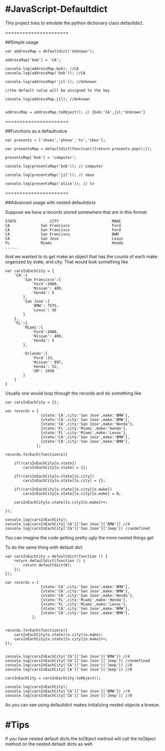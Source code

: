 #JavaScript-Defaultdict
======================

This project tries to emulate the python dictionary class defaultdict.


======================

##Simple usage

	var addressMap = defaultdict('Unknown');

	addressMap['bob'] = 'CA';

	console.log(addressMap.bob); //CA
	console.log(addressMap('bob')); //CA

	console.log(addressMap('jil')); //Unknown

	//the default value will be assigned to the key

	console.log(addressMap.jil); //Unknown    
								 

	addressMap = addressMap.toObject(); // {bob:'CA',jil:'Unknown'}

======================

##Functions as a defaultvalue

	var presents = ['shoes','phone','tv','xbox'];

	var presentsMap = defaultdict(function(){return presents.pop();});

	presentsMap['bob'] = 'computer';

	console.log(presentsMap('bob')); // computer

	console.log(presentsMap('jil')); // xbox

	console.log(presentsMap('alice')); // tv


======================

##Advanced usage with nested defaultdicts

Suppose we have a records stored somewhere that are in this format
	
	STATE				CITY						MAKE
	CA				San Francisco					Ford
	CA				San Francisco					Ford
	CA				San Francisco					BWM
	CA				San Jose						Lexus
	FL				Miami							Honda
	......

And we wanted to to get make an object that has the counts of each make
organized by state, and city. That would look something like

	var carsInEachCity = {
		'CA':{
			'San Francisco':{
				'Ford':2000,
				'Nissan': 400,
				'Honda': 5
			},
			'San Jose':{
				'BMW': 7575,
				'Lexus': 56
			}
		},
		'FL':{
			'Miami':{
				'Ford':2000,
				'Nissan': 400,
				'Honda': 5
			},
			
			'Orlando':{
				'Ford':23,
				'Nissan': 897,
				'Honda': 52,
				'GM': 3456
			}   
		}
	}

Usually one would loop through the records and do something like

	var carsInEachCity = {};

	var records = [
					{state:'CA',city:'San Jose',make:'BMW'},
					{state:'CA',city:'San Jose',make:'BMW'},
					{state:'CA',city:'San Jose',make:'Honda'},
					{state:'FL',city:'Miami',make:'Honda'},
					{state:'FL',city:'Miami',make:'Lexus'},
					{state:'CA',city:'San Jose',make:'BMW'},
					{state:'CA',city:'San Jose',make:'BMW'},
				  ];

	records.forEach(function(o){

		if(!carsInEachCity[o.state])
			carsInEachCity[o.state] = {};
		
		if(!carsInEachCity[o.state][o.city])
			carsInEachCity[o.state][o.city] = {};
		
		if(!carsInEachCity[o.state][o.city][o.make])
			carsInEachCity[o.state][o.city][o.make] = 0;
		
		carsInEachCity[o.state][o.city][o.make]++;
		
	});

	console.log(carsInEachCity);
	console.log(carsInEachCity['CA']['San Jose']['BMW']) //4
	console.log(carsInEachCity['CA']['San Jose']['Jeep']) //undefined

You can imagine the code getting pretty ugly the more nested things get


To do the same thing with default dict 

	var carsInEachCity = defaultdict(function () {
		return defaultdict(function () {
			return defaultdict(0);
		});
	});

	var records = [
					{state:'CA',city:'San Jose',make:'BMW'},
					{state:'CA',city:'San Jose',make:'BMW'},
					{state:'CA',city:'San Jose',make:'Honda'},
					{state:'FL',city:'Miami',make:'Honda'},
					{state:'FL',city:'Miami',make:'Lexus'},
					{state:'CA',city:'San Jose',make:'BMW'},
					{state:'CA',city:'San Jose',make:'BMW'},
				];
				

	records.forEach(function(o){
		carsInEachCity(o.state)(o.city)(o.make);
		carsInEachCity[o.state][o.city][o.make]++;	
	});


	console.log(carsInEachCity['CA']['San Jose']['BMW']) //4
	console.log(carsInEachCity['CA']['San Jose']['Jeep']) //undefined
	console.log(carsInEachCity('CA')('San Jose')('Jeep')) //0
	console.log(carsInEachCity['CA']['San Jose']['Jeep']) //0

	carsInEachCity = carsInEachCity.toObject();

	console.log(carsInEachCity);
	console.log(carsInEachCity['CA']['San Jose']['BMW']) //4
	console.log(carsInEachCity['CA']['San Jose']['Jeep']) //0

As you can see using defaultdict makes initializing nested objects a breeze.


#Tips
======================
If you have nested default dicts the toObject method will call the toObject method on the nested default dicts as well.
